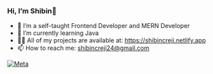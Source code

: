 ###  Hi, I’m Shibin👋

- 👀 I’m a self-taught Frontend Developer and MERN Developer
- 🌱 I’m currently learning Java
- 👨‍💻 All of my projects are available at: https://shibincreji.netlify.app
- 📫 How to reach me: shibincreji24@gmail.com

<a href='https://www.credly.com/badges/25cd0499-8e5f-4219-a908-4ab5319847ee/public_url' target="_blank"><img alt='Meta' src='https://img.shields.io/badge/Meta_FrontEnd Developer Certified-100000?style=flat&logo=Meta&logoColor=005EDE&labelColor=FFFAFA&color=733278'/></a>





